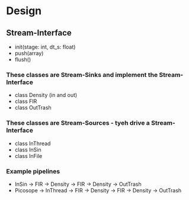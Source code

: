 # Design

## Stream-Interface

- init(stage: int, dt_s: float)
- push(array)
- flush()

### These classes are Stream-Sinks and implement the Stream-Interface

- class Density (in and out)
- class FIR
- class OutTrash

### These classes are Stream-Sources - tyeh drive a Stream-Interface

- class InThread
- class InSin
- class InFile

### Example pipelines

- InSin -> FIR -> Density -> FIR -> Density -> OutTrash
- Picosope -> InThread -> FIR -> Density -> FIR -> Density -> OutTrash
